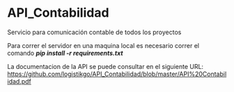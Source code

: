 # API_Contabilidad
Servicio para comunicación contable de todos los proyectos

Para correr el servidor en una maquina local es necesario correr el comando **_pip install -r requirements.txt_**

La documentacion de la API se puede consultar en el siguiente URL: https://github.com/logistikgo/API_Contabilidad/blob/master/API%20Contabilidad.pdf
